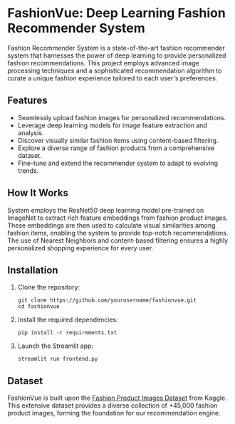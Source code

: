
# FashionVue: Deep Learning Fashion Recommender System

Fashion Recommender System is a state-of-the-art fashion recommender system that harnesses the power of deep learning to provide personalized fashion recommendations. This project employs advanced image processing techniques and a sophisticated recommendation algorithm to curate a unique fashion experience tailored to each user's preferences.

## Features

- Seamlessly upload fashion images for personalized recommendations.
- Leverage deep learning models for image feature extraction and analysis.
- Discover visually similar fashion items using content-based filtering.
- Explore a diverse range of fashion products from a comprehensive dataset.
- Fine-tune and extend the recommender system to adapt to evolving trends.

## How It Works

System employs the ResNet50 deep learning model pre-trained on ImageNet to extract rich feature embeddings from fashion product images. These embeddings are then used to calculate visual similarities among fashion items, enabling the system to provide top-notch recommendations. The use of Nearest Neighbors and content-based filtering ensures a highly personalized shopping experience for every user.

## Installation

1. Clone the repository:
   ```
   git clone https://github.com/yourusername/fashionvue.git
   cd fashionvue
   ```

2. Install the required dependencies:
   ```
   pip install -r requirements.txt
   ```

3. Launch the Streamlit app:
   ```
   streamlit run frontend.py
   ```

## Dataset

FashionVue is built upon the [Fashion Product Images Dataset](https://www.kaggle.com/datasets/paramaggarwal/fashion-product-images-dataset) from Kaggle. This extensive dataset provides a diverse collection of +45,000 fashion product images, forming the foundation for our recommendation engine.

